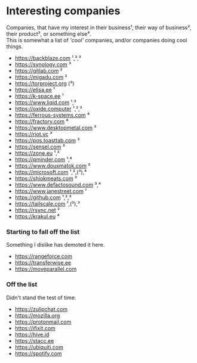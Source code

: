  # Interesting companies
 Companies, that have my interest in their business¹, their way of business², their product³, or something else⁴.  
 This is somewhat a list of _'cool'_ companies, and/or companies doing cool things.
 
 - https://backblaze.com ¹,²,³
 - https://synology.com ³
 - https://gitlab.com ²
 - https://migadu.com ²
 - https://torproject.org (³)
 - https://elisa.ee ¹
 - https://k-space.ee ¹
 - https://www.liqid.com ¹,³
 - https://oxide.computer ¹,²,³
 - https://ferrous-systems.com ⁴
 - https://fractory.com ⁴
 - https://www.desktopmetal.com ³
 - https://riot.vc ³
 - https://pos.toasttab.com ³ 
 - https://sensel.com ³
 - https://zone.eu ¹,²
 - https://qminder.com ¹,⁴
 - https://www.douxmatok.com ³
 - https://microsoft.com ¹,²,(³),⁴
 - https://shiokmeats.com ³
 - https://www.defactosound.com ³,⁴
 - https://www.janestreet.com ¹
 - https://github.com ¹,²,³
 - https://tailscale.com ¹,(²),³
 - https://rsync.net ²
 - https://krakul.eu ⁴

### Starting to fall off the list
Something I dislike has demoted it here.

 - https://rangeforce.com
 - https://transferwise.ee
 - https://moveparallel.com

### Off the list
Didn't stand the test of time.

 - https://zulipchat.com
 - https://mozilla.org
 - https://protonmail.com
 - https://ifixit.com
 - https://hive.id
 - https://stacc.ee
 - https://ubiquiti.com
 - https://spotify.com
